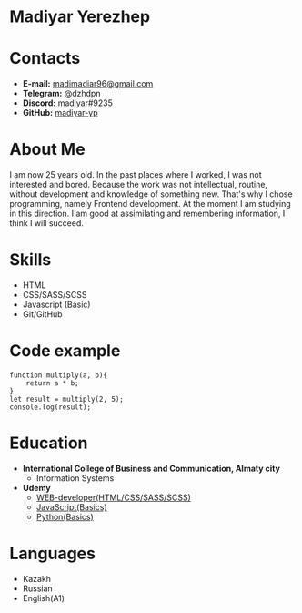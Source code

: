 # Madiyar Yerezhep

# Contacts
* **E-mail:** madimadiar96@gmail.com
* **Telegram:** @dzhdpn
* **Discord:** madiyar#9235
* **GitHub:** [madiyar-yp](https://github.com/madiyar-yp)

# About Me
I am now 25 years old. In the past places where I worked, I was not interested and bored. Because the work was not intellectual, routine, without development and knowledge of something new. That's why I chose programming, namely Frontend development. At the moment I am studying in this direction. I am good at assimilating and remembering information, I think I will succeed.

# Skills
* HTML
* CSS/SASS/SCSS
* Javascript (Basic)
* Git/GitHub

# Code example

```
function multiply(a, b){
    return a * b;
}
let result = multiply(2, 5);
console.log(result);
```

# Education
* **International College of Business and Communication, Almaty city**
    + Information Systems
* **Udemy**
    + [WEB-developer(HTML/CSS/SASS/SCSS)](https://www.udemy.com/course/webdeveloper/)
    + [JavaScript(Basics)](https://www.udemy.com/course/javascript_full/)
    + [Python(Basics)](https://www.udemy.com/course/bestpython/)

# Languages
* Kazakh
* Russian
* English(A1)